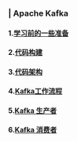 ### | Apache Kafka
#### 1.[学习前的一些准备](https://ex34toway.github.io/bigdata/kafka/1.Requirements)
#### 2.[代码构建](https://ex34toway.github.io/bigdata/kafka/2.Preparing)
#### 3.[代码架构](https://ex34toway.github.io/bigdata/kafka/3.Kafka_Arch)
#### 4.[Kafka工作流程](https://ex34toway.github.io/bigdata/kafka/4.Kafka_workflow)
#### 5.[Kafka 生产者](https://ex34toway.github.io/bigdata/kafka/5.Kafka_Producer)
#### 6.[Kafka 消费者](https://ex34toway.github.io/bigdata/kafka/6.Kafka_Consumer)


